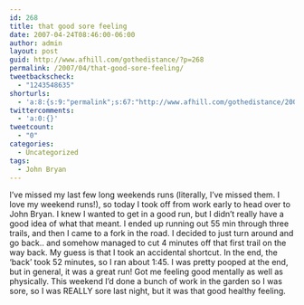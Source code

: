 ```yaml
---
id: 268
title: that good sore feeling
date: 2007-04-24T08:46:00-06:00
author: admin
layout: post
guid: http://www.afhill.com/gothedistance/?p=268
permalink: /2007/04/that-good-sore-feeling/
tweetbackscheck:
  - "1243548635"
shorturls:
  - 'a:8:{s:9:"permalink";s:67:"http://www.afhill.com/gothedistance/2007/04/that-good-sore-feeling/";s:7:"tinyurl";s:25:"http://tinyurl.com/bp87gy";s:4:"isgd";s:17:"http://is.gd/ig7B";s:5:"bitly";s:18:"http://bit.ly/JNOl";s:4:"trim";s:17:"http://tr.im/eedd";s:5:"snipr";s:22:"http://snipr.com/b8ic9";s:5:"snurl";s:22:"http://snurl.com/b8ic9";s:7:"snipurl";s:24:"http://snipurl.com/b8ic9";}'
twittercomments:
  - 'a:0:{}'
tweetcount:
  - "0"
categories:
  - Uncategorized
tags:
  - John Bryan
---
```

I&#8217;ve missed my last few long weekends runs (literally, I&#8217;ve missed them. I love my weekend runs!), so today I took off from work early to head over to John Bryan. I knew I wanted to get in a good run, but I didn&#8217;t really have a good idea of what that meant. I ended up running out 55 min through three trails, and then I came to a fork in the road. I decided to just turn around and go back.. and somehow managed to cut 4 minutes off that first trail on the way back. My guess is that I took an accidental shortcut. In the end, the &#8216;back&#8217; took 52 minutes, so I ran about 1:45. I was pretty pooped at the end, but in general, it was a great run! Got me feeling good mentally as well as physically. This weekend I&#8217;d done a bunch of work in the garden so I was sore, so I was REALLY sore last night, but it was that good healthy feeling.